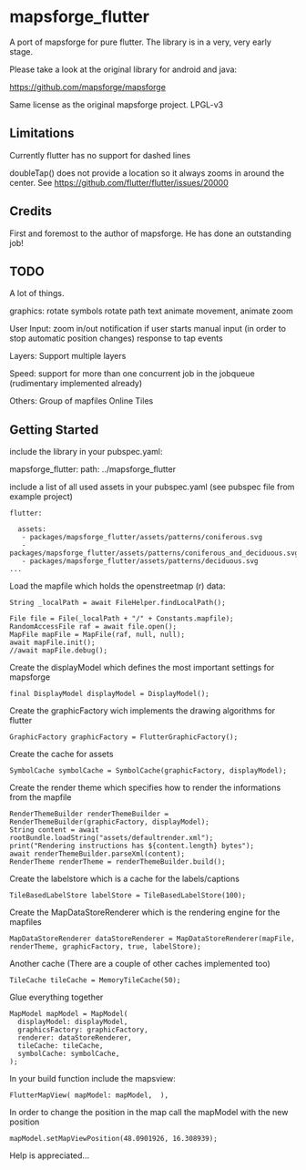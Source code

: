 # mapsforge_flutter

A port of mapsforge for pure flutter. The library is in a very, very early stage. 

Please take a look at the original library for android and java:

https://github.com/mapsforge/mapsforge

Same license as the original mapsforge project. LPGL-v3

## Limitations

Currently flutter has no support for dashed lines

doubleTap() does not provide a location so it always zooms in around the center. See https://github.com/flutter/flutter/issues/20000

## Credits

First and foremost to the author of mapsforge. He has done an outstanding job!

## TODO

A lot of things. 

graphics:
 rotate symbols
 rotate path text
 animate movement, animate zoom
 
User Input:
  zoom in/out
  notification if user starts manual input (in order to stop automatic position changes)
  response to tap events
  
Layers:
  Support multiple layers
  
Speed:
  support for more than one concurrent job in the jobqueue (rudimentary implemented already)

Others:
  Group of mapfiles
  Online Tiles
  

## Getting Started

include the library in your pubspec.yaml:

  mapsforge_flutter:
    path: ../mapsforge_flutter

include a list of all used assets in your pubspec.yaml (see  pubspec file from example project)

    flutter:
    
      assets:
       - packages/mapsforge_flutter/assets/patterns/coniferous.svg
       - packages/mapsforge_flutter/assets/patterns/coniferous_and_deciduous.svg
       - packages/mapsforge_flutter/assets/patterns/deciduous.svg
    ...

Load the mapfile which holds the openstreetmap (r) data:

    String _localPath = await FileHelper.findLocalPath();

    File file = File(_localPath + "/" + Constants.mapfile);
    RandomAccessFile raf = await file.open();
    MapFile mapFile = MapFile(raf, null, null);
    await mapFile.init();
    //await mapFile.debug();

Create the displayModel which defines the most important settings for mapsforge

    final DisplayModel displayModel = DisplayModel();

Create the graphicFactory wich implements the drawing algorithms for flutter

    GraphicFactory graphicFactory = FlutterGraphicFactory();

Create the cache for assets

    SymbolCache symbolCache = SymbolCache(graphicFactory, displayModel);

Create the render theme which specifies how to render the informations from the mapfile

    RenderThemeBuilder renderThemeBuilder = RenderThemeBuilder(graphicFactory, displayModel);
    String content = await rootBundle.loadString("assets/defaultrender.xml");
    print("Rendering instructions has ${content.length} bytes");
    await renderThemeBuilder.parseXml(content);
    RenderTheme renderTheme = renderThemeBuilder.build();

Create the labelstore which is a cache for the labels/captions

    TileBasedLabelStore labelStore = TileBasedLabelStore(100);
    
Create the MapDataStoreRenderer which is the rendering engine for the mapfiles

    MapDataStoreRenderer dataStoreRenderer = MapDataStoreRenderer(mapFile, renderTheme, graphicFactory, true, labelStore);

Another cache (There are a couple of other caches implemented too)

    TileCache tileCache = MemoryTileCache(50);

Glue everything together

    MapModel mapModel = MapModel(
      displayModel: displayModel,
      graphicsFactory: graphicFactory,
      renderer: dataStoreRenderer,
      tileCache: tileCache,
      symbolCache: symbolCache,
    );

In your build function include the mapsview:

    FlutterMapView( mapModel: mapModel,  ),

In order to change the position in the map call the mapModel with the new position

    mapModel.setMapViewPosition(48.0901926, 16.308939);
    


Help is appreciated...
